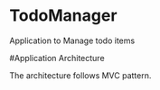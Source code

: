 TodoManager
===========

Application to Manage todo items

#Application Architecture

The architecture follows MVC pattern.
